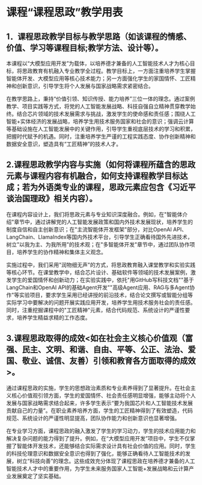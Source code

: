 # 课程“课程思政”教学用表

## 1．课程思政教学目标与教学思路（如该课程的情感、价值、学习等课程目标;教学方法、设计等）。

本课程以“大模型应用开发”为载体，以培养德才兼备的人工智能技术人才为核心目标，将思政教育有机融入专业教学全过程。教学目标上，一方面注重培养学生掌握智能体开发、大模型应用等核心技术能力；另一方面强化学生的家国情怀、工匠精神和创新意识，引导学生将个人发展与国家战略需求紧密结合。

在教学思路上，秉持“价值引领、知识传授、能力培养”三位一体的理念。通过案例教学、项目实践等方式，将党的人工智能发展战略、科技自强自立精神贯穿教学始终。结合芯片领域的技术发展需求与挑战，激发学生的使命感和责任感；围绕人工智能+实体经济的发展战略，培养学生用技术服务国家和社会的意识；强调云计算等基础设施在人工智能发展中的关键作用，引导学生重视底层技术的学习和积累，把握时代赋予的机遇。同时，注重培养学生严谨的工程实践态度、协作创新精神和数据安全意识，塑造具有“工匠精神”的技术人才。

## 2.课程思政教学内容与实施（如何将课程所蕴含的思政元素与课程内容有机融合，如何支持课程教学目标达成；若为外语类专业的课程，思政元素应包含《习近平谈治国理政》相关内容）。

在课程内容设计上，我们将思政元素与专业知识深度融合。例如，在"智能体介绍"章节中，通过讲解党的人工智能发展政策和国内外技术发展现状，培养学生的制度自信和自主创新意识；在"主流智能体开发框架"部分，对比OpenAI API、LangChain、LlamaIndex等国内外技术平台，引导学生正确看待国外先进技术，树立"以我为主、为我所用"的技术观；在"多智能体开发"章节中，通过团队协作项目，培养学生的协作精神和集体主义观念。

实施过程中，我们采用"润物细无声"的方式，将思政教育融入课堂教学和实验实践等核心环节。在课堂教学中，结合芯片设计、基础软件等领域的技术发展案例，激发学生的爱国情怀和创新动力；在实验实践中，依托"用GitHub写科技文档""基于LangChain和OpenAI API的基础Agent开发""高级Agent应用、RAG与多Agent协作"等实验项目，要求学生采用已经讲授的前沿技术，结合论文撰写或智能分组等实际学习中要解决的问题开展实践应用开发，培养学生用技术服务社会的责任感。同时，注重挖掘课程中的"工匠精神"元素，结合代码规范、系统设计的严谨性要求，培养学生精益求精的工作态度。

## 3.课程思政取得的成效<如在社会主义核心价值观（富强、民主、文明、和谐、自由、平等、公正、法治、爱国、敬业、诚信、友善）引领和教育各方面取得的成效>。

通过课程思政的实施，学生的思想政治素质和专业素养得到了显著提升。在社会主义核心价值观引领方面，学生的爱国情怀、社会责任感明显增强，能够主动将个人发展与国家战略需求结合起来，许多学生表示“要为我国芯片和人工智能技术发展贡献自己的力量”。在职业素养培养方面，学生的工匠精神得到了有效塑造，代码规范、系统设计的严谨性明显提高，团队协作能力和创新意识也显著增强。

在专业学习方面，课程思政的融入激发了学生的学习动力，学生的技术应用能力和解决复杂问题的能力得到了提升。例如，在“大模型应用开发”项目中，学生不仅掌握了智能体开发技术，还能够结合实际需求设计具有社会价值的应用。同时，学生的科技伦理意识和数据安全意识也得到了强化，能够正确看待人工智能技术的发展，树立“科技向善”的理念。这些成效充分体现了课程思政在培养德才兼备的人工智能技术人才中的重要作用，为学生未来服务国家人工智能+发展战略和云计算产业发展奠定了坚实基础。
